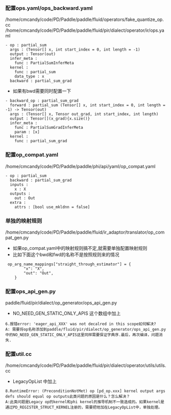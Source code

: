 



### 配置ops.yaml/ops_backward.yaml

/home/cmcandy/code/PD/Paddle/paddle/fluid/operators/fake_quantize_op.cc
/home/cmcandy/code/PD/Paddle/paddle/fluid/pir/dialect/operator/ir/ops.yaml

```
- op : partial_sum
  args : (Tensor[] x, int start_index = 0, int length = -1)
  output : Tensor(out)
  infer_meta :
    func : PartialSumInferMeta
  kernel :
    func : partial_sum
    data_type : x
  backward : partial_sum_grad
```
- 如果有bwd需要同时配置一下
```
- backward_op : partial_sum_grad
  forward : partial_sum (Tensor[] x, int start_index = 0, int length = -1) -> Tensor(out)
  args : (Tensor[] x, Tensor out_grad, int start_index, int length)
  output : Tensor[](x_grad){x.size()}
  infer_meta :
    func : PartialSumGradInferMeta
    param : [x]
  kernel :
    func : partial_sum_grad
```

### 配置op_compat.yaml
/home/cmcandy/code/PD/Paddle/paddle/phi/api/yaml/op_compat.yaml
```
- op : partial_sum
  backward : partial_sum_grad
  inputs :
    x : X
  outputs :
    out : Out
  extra :
    attrs : [bool use_mkldnn = false]
```

### 单独的映射规则
/home/cmcandy/code/PD/Paddle/paddle/fluid/ir_adaptor/translator/op_compat_gen.py
- 如果op_compat.yaml中的映射规则搞不定,就需要单独配置映射规则
- 比如下面这个bwd和fwd的名称不是按照规则来的情况
```
 op_arg_name_mappings["straight_through_estimator"] = {
        "x": "X",
        "out": "Out",
    }
```

### 配置ops_api_gen.py
paddle/fluid/pir/dialect/op_generator/ops_api_gen.py
- NO_NEED_GEN_STATIC_ONLY_APIS 这个数组中加上
```
6.报错error: 'eager_api_XXX' was not decalred in this scope如何解决?
A: 需要将op名称添加到paddle/fluid/pir/dialect/op_generator/ops_api_gen.py中的NO_NEED_GEN_STATIC_ONLY_APIS这里同样需要保证字典序.最后，再次编译，问题消失.
```

### 配置util.cc
/home/cmcandy/code/PD/Paddle/paddle/fluid/pir/dialect/operator/utils/utils.cc
- LegacyOpList 中加上
```
8.RuntimeError: (PreconditionNotMet) op [pd_op.xxx] kernel output args defs should equal op outputs此类问题的原因是什么？怎么解决？
A:此类问题是Legacy op的kernel和phi kernel的推导机制不一致造成的。如果kernel是通过PD_REGISTER_STRUCT_KERNEL注册的，需要把他加在LegacyOpList中，单独处理。
```
